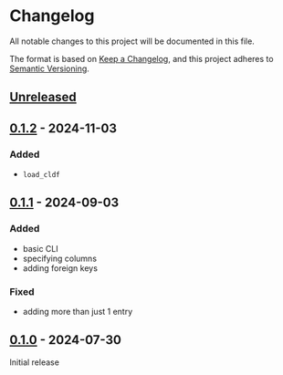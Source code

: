 # Changelog
All notable changes to this project will be documented in this file.

The format is based on [Keep a Changelog](https://keepachangelog.com/en/1.0.0/),
and this project adheres to [Semantic Versioning](https://semver.org/spec/v2.0.0.html).

## [Unreleased]

## [0.1.2] - 2024-11-03

### Added
* `load_cldf`

## [0.1.1] - 2024-09-03

### Added
* basic CLI
* specifying columns
* adding foreign keys

### Fixed
* adding more than just 1 entry

## [0.1.0] - 2024-07-30

Initial release

[Unreleased]: https://github.com/fmatter/fastcldf/compare/v0.0.1...HEAD
[0.1.2]: https://github.com/fmatter/fastcldf/compare/v0.0.1...v0.0.1
[0.1.1]: https://github.com/fmatter/fastcldf/compare/v0.0.1...v0.0.1
[0.1.0]: https://github.com/fmatter/fastcldf/commit/e128cae8a0516e1f25f8989ee05882a8c05bb608